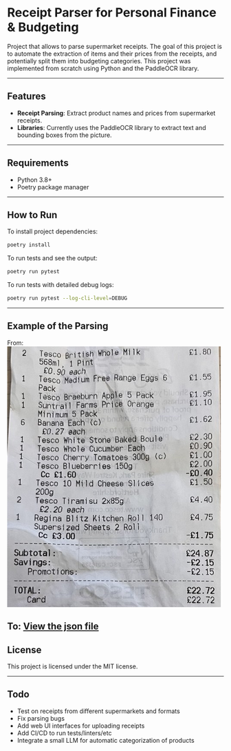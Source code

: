 # Receipt Parser for Personal Finance & Budgeting

Project that allows to parse supermarket receipts. The goal of this project is to automate the extraction of items and their prices from the receipts, and potentially split them into budgeting categories. This project was implemented from scratch using Python and the PaddleOCR library.

---

## Features

- **Receipt Parsing**: Extract product names and prices from supermarket receipts.
- **Libraries**: Currently uses the PaddleOCR library to extract text and bounding boxes from the picture.

---

## Requirements

- Python 3.8+  
- Poetry package manager  

---
## How to Run
To install project dependencies:

```bash
poetry install
```

To run tests and see the output:
```bash
poetry run pytest
```

To run tests with detailed debug logs:
```bash
poetry run pytest --log-cli-level=DEBUG
```

---
## Example of the Parsing
From:
![Example of the receipt.](tests/data/test-receipt.jpg)

To:
[View the json file](tests/data/expected-output-test-receipt.json)
---

## License
This project is licensed under the MIT license.

---

## Todo
- Test on receipts from different supermarkets and formats
- Fix parsing bugs
- Add web UI interfaces for uploading receipts
- Add CI/CD to run tests/linters/etc
- Integrate a small LLM for automatic categorization of products